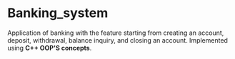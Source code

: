 # Banking_system
Application of banking with the feature starting from creating an account, deposit, withdrawal, balance inquiry, and closing an account.
Implemented using  **C++ OOP'S concepts**.
